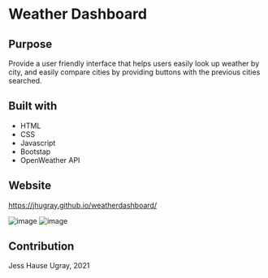 # Weather Dashboard

## Purpose
Provide a user friendly interface that helps users easily look up weather by city, and easily compare cities by providing buttons with the previous cities searched.

## Built with
* HTML
* CSS
* Javascript
* Bootstap
* OpenWeather API

## Website 
https://jhugray.github.io/weatherdashboard/

![image](https://user-images.githubusercontent.com/59127869/135761506-1b692bc3-0c0b-4684-bb31-c4940b93acb9.png)
![image](https://user-images.githubusercontent.com/59127869/135762514-91a4914a-7e9e-4b64-93f6-8374c1a76eff.png)

## Contribution
Jess Hause Ugray, 2021
